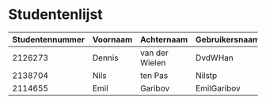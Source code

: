 # Studentenlijst

| Studentennummer | Voornaam | Achternaam       | Gebruikersnaam |
|---------------|---------|----------------|---------------|
| 2126273 | Dennis  | van der Wielen | DvdWHan |
| 2138704      | Nils    | ten Pas        | Nilstp        |
| 2114655      | Emil    | Garibov        | EmilGaribov   |
